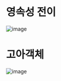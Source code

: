 # 영속성 전이
![image](https://github.com/SeungGwan123/SpringBoot/assets/123438749/17fb60ce-ffc1-4867-8881-9a65b3e1a52b)

# 고아객체
![image](https://github.com/SeungGwan123/SpringBoot/assets/123438749/b35b6550-2c37-4d03-b49e-0e5a76e724c7)

<pre>
  
</pre>
